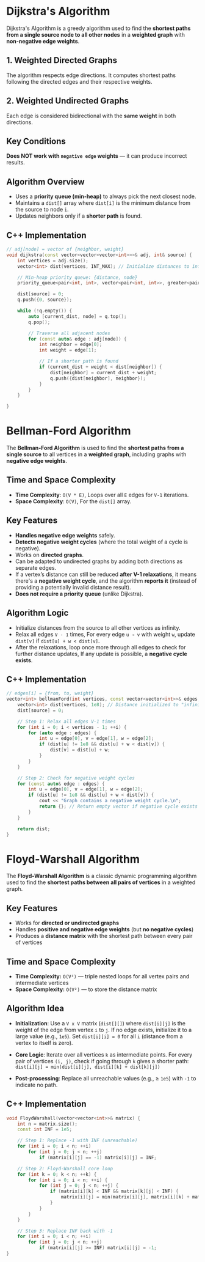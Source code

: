 # Dijkstra's Algorithm

Dijkstra's Algorithm is a greedy algorithm used to find the **shortest paths from a single source node to all other nodes** in a **weighted graph** with **non-negative edge weights**.


## 1. Weighted Directed Graphs
The algorithm respects edge directions. It computes shortest paths following the directed edges and their respective weights.

## 2. Weighted Undirected Graphs
 Each edge is considered bidirectional with the **same weight** in both directions.

## Key Conditions
**Does NOT work with `negative edge` weights** — it can produce incorrect results.


## Algorithm Overview

* Uses a **priority queue (min-heap)** to always pick the next closest node.
* Maintains a `dist[]` array where `dist[i]` is the minimum distance from the source to node `i`.
* Updates neighbors only if a **shorter path** is found.

## C++ Implementation

```cpp
// adj[node] = vector of {neighbor, weight}
void dijkstra(const vector<vector<vector<int>>>& adj, int& source) {
    int vertices = adj.size();
    vector<int> dist(vertices, INT_MAX); // Initialize distances to infinity

    // Min-heap priority queue: {distance, node}
    priority_queue<pair<int, int>, vector<pair<int, int>>, greater<pair<int, int>>> q;

    dist[source] = 0;
    q.push({0, source});

    while (!q.empty()) {
        auto [current_dist, node] = q.top();
        q.pop();

        // Traverse all adjacent nodes
        for (const auto& edge : adj[node]) {
            int neighbor = edge[0];
            int weight = edge[1];

            // If a shorter path is found
            if (current_dist + weight < dist[neighbor]) {
                dist[neighbor] = current_dist + weight;
                q.push({dist[neighbor], neighbor});
            }
        }
    }

}
```


# Bellman-Ford Algorithm

The **Bellman-Ford Algorithm** is used to find the **shortest paths from a single source** to all vertices in a **weighted graph**, including graphs with **negative edge weights**.

## Time and Space Complexity

* **Time Complexity**: `O(V * E)`, Loops over all `E` edges for `V-1` iterations.
* **Space Complexity**: `O(V)`, For the `dist[]` array.


## Key Features

* **Handles negative edge weights** safely.
* **Detects negative weight cycles** (where the total weight of a cycle is negative).
* Works on **directed graphs**.
* Can be adapted to undirected graphs by adding both directions as separate edges.
* If a vertex’s distance can still be reduced **after V-1 relaxations**, it means there's a **negative weight cycle**, and the algorithm **reports it** (instead of providing a potentially invalid distance result).
* **Does not require a priority queue** (unlike Dijkstra).


## Algorithm Logic

* Initialize distances from the source to all other vertices as infinity.
* Relax all edges `V - 1` times, For every edge `u → v` with weight `w`, update `dist[v]` if `dist[u] + w < dist[v]`.
* After the relaxations, loop once more through all edges to check for further distance updates, If any update is possible, a **negative cycle exists**.


## C++ Implementation

```cpp
// edges[i] = {from, to, weight}
vector<int> bellmanFord(int vertices, const vector<vector<int>>& edges, int source) {
    vector<int> dist(vertices, 1e8); // Distance initialized to "infinity"
    dist[source] = 0;

    // Step 1: Relax all edges V-1 times
    for (int i = 0; i < vertices - 1; ++i) {
        for (auto edge : edges) {
            int u = edge[0], v = edge[1], w = edge[2];
            if (dist[u] != 1e8 && dist[u] + w < dist[v]) {
                dist[v] = dist[u] + w;
            }
        }
    }

    // Step 2: Check for negative weight cycles
    for (const auto& edge : edges) {
        int u = edge[0], v = edge[1], w = edge[2];
        if (dist[u] != 1e8 && dist[u] + w < dist[v]) {
            cout << "Graph contains a negative weight cycle.\n";
            return {}; // Return empty vector if negative cycle exists
        }
    }

    return dist;
}
```



# Floyd-Warshall Algorithm

The **Floyd-Warshall Algorithm** is a classic dynamic programming algorithm used to find the **shortest paths between all pairs of vertices** in a weighted graph.

## Key Features

* Works for **directed or undirected graphs**
* Handles **positive and negative edge weights** (but **no negative cycles**)
* Produces a **distance matrix** with the shortest path between every pair of vertices

## Time and Space Complexity

* **Time Complexity:** `O(V³)` — triple nested loops for all vertex pairs and intermediate vertices
* **Space Complexity:** `O(V²)` — to store the distance matrix


## Algorithm Idea

* **Initialization**: Use a `V x V` matrix (`dist[][]`) where `dist[i][j]` is the weight of the edge from vertex `i` to `j`. If no edge exists, initialize it to a large value (e.g., `1e5`). Set `dist[i][i] = 0` for all `i` (distance from a vertex to itself is zero).
* **Core Logic**: Iterate over all vertices `k` as intermediate points. For every pair of vertices `(i, j)`, check if going through `k` gives a shorter path: `dist[i][j] = min(dist[i][j], dist[i][k] + dist[k][j])`

* **Post-processing**: Replace all unreachable values (e.g., ≥ `1e5`) with `-1` to indicate no path.


## C++ Implementation

```cpp
void FloydWarshall(vector<vector<int>>& matrix) {
    int n = matrix.size();
    const int INF = 1e5;

    // Step 1: Replace -1 with INF (unreachable)
    for (int i = 0; i < n; ++i)
        for (int j = 0; j < n; ++j)
            if (matrix[i][j] == -1) matrix[i][j] = INF;

    // Step 2: Floyd-Warshall core loop
    for (int k = 0; k < n; ++k) {
        for (int i = 0; i < n; ++i) {
            for (int j = 0; j < n; ++j) {
                if (matrix[i][k] < INF && matrix[k][j] < INF) {
                    matrix[i][j] = min(matrix[i][j], matrix[i][k] + matrix[k][j]);
                }
            }
        }
    }

    // Step 3: Replace INF back with -1
    for (int i = 0; i < n; ++i)
        for (int j = 0; j < n; ++j)
            if (matrix[i][j] >= INF) matrix[i][j] = -1;
}
```

